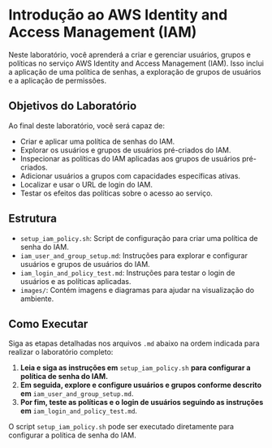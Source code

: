 # Introdução ao AWS Identity and Access Management (IAM)

Neste laboratório, você aprenderá a criar e gerenciar usuários, grupos e políticas no serviço AWS Identity and Access Management (IAM). Isso inclui a aplicação de uma política de senhas, a exploração de grupos de usuários e a aplicação de permissões.

## Objetivos do Laboratório

Ao final deste laboratório, você será capaz de:
- Criar e aplicar uma política de senhas do IAM.
- Explorar os usuários e grupos de usuários pré-criados do IAM.
- Inspecionar as políticas do IAM aplicadas aos grupos de usuários pré-criados.
- Adicionar usuários a grupos com capacidades específicas ativas.
- Localizar e usar o URL de login do IAM.
- Testar os efeitos das políticas sobre o acesso ao serviço.

## Estrutura

- `setup_iam_policy.sh`: Script de configuração para criar uma política de senha do IAM.
- `iam_user_and_group_setup.md`: Instruções para explorar e configurar usuários e grupos de usuários do IAM.
- `iam_login_and_policy_test.md`: Instruções para testar o login de usuários e as políticas aplicadas.
- `images/`: Contém imagens e diagramas para ajudar na visualização do ambiente.

## Como Executar

Siga as etapas detalhadas nos arquivos `.md` abaixo na ordem indicada para realizar o laboratório completo:

1. **Leia e siga as instruções em** `setup_iam_policy.sh` **para configurar a política de senha do IAM.**
2. **Em seguida, explore e configure usuários e grupos conforme descrito em** `iam_user_and_group_setup.md`.
3. **Por fim, teste as políticas e o login de usuários seguindo as instruções em** `iam_login_and_policy_test.md`.

O script `setup_iam_policy.sh` pode ser executado diretamente para configurar a política de senha do IAM.
